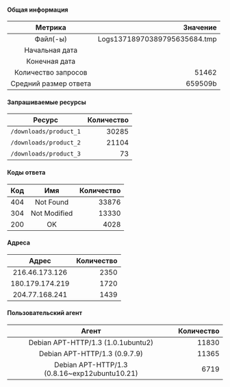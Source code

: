#### Общая информация

|      Метрика      |    Значение |
|:-----------------:|------------:|
|     Файл(-ы)      | Logs13718970389795635684.tmp |
|    Начальная дата     |    |
|     Конечная дата     |    |
|  Количество запросов  |  51462 |
| Средний размер ответа |  659509b |

####  Запрашиваемые ресурсы

|   Ресурс    | Количество |
|:-----------:|-----------:|
|  `/downloads/product_1`  |   30285  |
|  `/downloads/product_2`  |   21104  |
|  `/downloads/product_3`  |   73  |

#### Коды ответа

| Код |        Имя        | Количество |
|:---:|:-----------------:|-----------:|
| 404 | Not Found | 33876 |
| 304 | Not Modified | 13330 |
| 200 | OK | 4028 |

#### Адреса 

|    Адрес    |  Количество |
|:-----------:|------------:|
|  216.46.173.126  |  2350  |
|  180.179.174.219  |  1720  |
|  204.77.168.241  |  1439  |

#### Пользовательский агент

|   Агент    | Количество |
|:----------:|-----------:|
|  Debian APT-HTTP/1.3 (1.0.1ubuntu2)  |  11830  |
|  Debian APT-HTTP/1.3 (0.9.7.9)  |  11365  |
|  Debian APT-HTTP/1.3 (0.8.16~exp12ubuntu10.21)  |  6719  |
